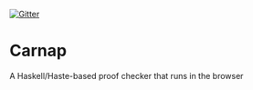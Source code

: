 [![Gitter](https://badges.gitter.im/Join%20Chat.svg)](https://gitter.im/gleachkr/Carnap?utm_source=badge&utm_medium=badge&utm_campaign=pr-badge)

# Carnap
A Haskell/Haste-based proof checker that runs in the browser
